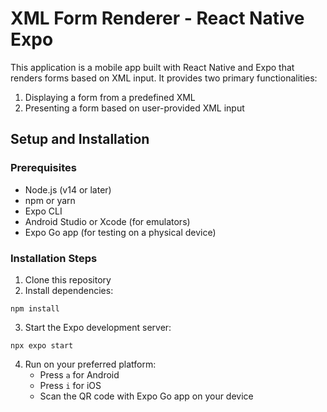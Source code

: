 # XML Form Renderer - React Native Expo

This application is a mobile app built with React Native and Expo that renders forms based on XML input. It provides two primary functionalities:
1. Displaying a form from a predefined XML
2. Presenting a form based on user-provided XML input

## Setup and Installation

### Prerequisites
- Node.js (v14 or later)
- npm or yarn
- Expo CLI
- Android Studio or Xcode (for emulators)
- Expo Go app (for testing on a physical device)

### Installation Steps

1. Clone this repository
2. Install dependencies:
```
npm install
```
3. Start the Expo development server:
```
npx expo start
```
4. Run on your preferred platform:
   - Press `a` for Android
   - Press `i` for iOS
   - Scan the QR code with Expo Go app on your device

